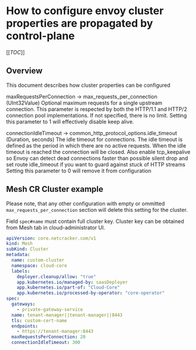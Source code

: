 # How to configure envoy cluster properties are propagated by control-plane

[[_TOC_]]

## Overview

This document describes how cluster properties can be configured


maxRequestsPerConnection -> max_requests_per_connection
(UInt32Value) Optional maximum requests for a single upstream connection. This parameter is respected by both the HTTP/1.1 and HTTP/2 connection pool implementations. If not specified, there is no limit. Setting this parameter to 1 will effectively disable keep alive.

connectionIdleTimeout -> common_http_protocol_options.idle_timeout
(Duration, seconds) The idle timeout for connections. The idle timeout is defined as the period in which there are no active requests. When the idle timeout is reached the connection will be closed. 
Also enable tcp_keepalive so Envoy can detect dead connections faster than possible silent drop and set route idle_timeout if you want to guard against stuck of HTTP streams
Setting this parameter to 0 will remove it from configuration

## Mesh CR Cluster example

Please note, that any other configuration with empty or ommitted `max_requests_per_connection` section will delete this setting for the cluster. 

Field `spec#name` must contain full cluster key. 
Cluster key can be obtained from Mesh tab in cloud-administrator UI.

```yaml
apiVersion: core.netcracker.com/v1
kind: Mesh
subKind: Cluster
metadata:
  name: custom-cluster
  namespace: cloud-core
  labels:
    deployer.cleanup/allow: "true"
    app.kubernetes.io/managed-by: saasDeployer
    app.kubernetes.io/part-of: "Cloud-Core"
    app.kubernetes.io/processed-by-operator: "core-operator"
spec:
  gateways:
    - private-gateway-service
  name: tenant-manager||tenant-manager||8443
  tls: custom-cert-name
  endpoints:
    - https://tenant-manager:8443
  maxRequestsPerConnection: 20
  connectionIdleTimeout: 300
```
